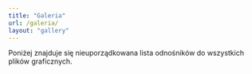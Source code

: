 ```yaml
---
title: "Galeria"
url: /galeria/
layout: "gallery"
---
```


Poniżej znajduje się nieuporządkowana lista odnośników do wszystkich plików graficznych.